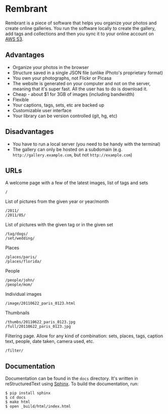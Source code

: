 Rembrant
========

Rembrant is a piece of software that helps you organize your photos and create
online galleries. You run the software locally to create the gallery, add tags
and collections and then you sync it to your online account on [AWS S3][1].

Advantages
----------

* Organize your photos in the browser
* Structure saved in a single JSON file (unlike iPhoto's proprietary format)
* You own your photographs, not Flickr or Picasa
* The website is generated on your computer and not on the server, meaning that
  it's super fast. All the user has to do is download it.
* Cheap - about $1 for 3GB of images (including bandwidth)
* Flexible
* Your captions, tags, sets, etc are backed up
* Customizable user interface
* Your library can be version controlled (git, hg, etc)

Disadvantages
-------------

* You have to run a local server (you need to be handy with the terminal)
* The gallery can only be hosted on a subdomain (e.g.
  `http://gallery.example.com`, but not `http://example.com`)

URLs
----

A welcome page with a few of the latest images, list of tags and sets

    /

List of pictures from the given year or year/month

    /2011/
    /2011/05/

List of pictures with the given tag or in the given set

    /tag/dogs/
    /set/wedding/

Places

    /places/paris/
    /places/florida/

People

    /people/john/
    /people/mom/

Individual images

    /image/20110622_paris_0123.html

Thumbnails

    /thumbs/20110622_paris_0123.jpg
    /full/20110622_paris_0123.jpg



Filtering page. Allow for any kind of combination: sets, places, tags, caption
text, people, date taken, camera used, etc.

    /filter/


Documentation
-------------

Documentation can be found in the `docs` directory. It's written in
reStructuredText using [Sphinx][2]. To build the documentation, run:

    $ pip install sphinx
    $ cd docs
    $ make html
    $ open _build/html/index.html

[1]: http://aws.amazon.com/s3/
[2]: http://sphinx.pocoo.org/index.html
